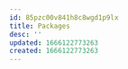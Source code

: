 ```yaml
---
id: 85pzc00v841h8c8wgd1p9lx
title: Packages
desc: ''
updated: 1666122773263
created: 1666122773263
---
```

